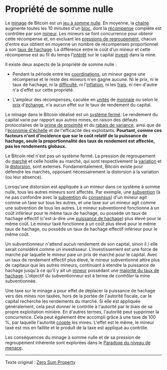 Propriété de somme nulle
========================

Le [minage](ch101-glossary.md#mine) de Bitcoin est un [jeu à somme nulle](https://fr.wikipedia.org/wiki/Jeu_%C3%A0_somme_nulle). En moyenne, la [chaîne](ch101-glossary.md#chaîne) augmente toutes les 10 minutes d'un [bloc](ch101-glossary.md#bloc), dont la [récompense](ch101-glossary.md#récompense) complète est contrôlée par son [mineur](ch101-glossary.md#mineur). Les mineurs se font concurrence pour obtenir cette récompense et, en excluant les [pressions de regroupement](ch039-pooling-pressure-risk.md), chacun d'entre eux obtient en moyenne un nombre de récompenses proportionnel à son [taux de hachage](ch101-glossary.md#taux-de-hachage). La différence entre le coût d’un mineur et cette récompense est au fil du temps l’[intérêt](ch101-glossary.md#intérêt) sur le capital [investi](ch101-glossary.md#prêter) dans la mine.

Il existe deux aspects de la propriété de somme nulle :

* Pendant la période entre les [coordinations](ch101-glossary.md#coordination), un mineur gagne une récompense et le reste des mineurs n'en gagne aucune. Ni le prix, ni le taux de hachage, ni la [difficulté](ch101-glossary.md#difficulté), ni l'[inflation](ch101-glossary.md#inflation), ni les [frais](ch101-glossary.md#frais), ni rien d'autre n'a d'effet sur cette propriété.

* L'ampleur des récompenses, caculée en [unités](ch101-glossary.md#unité) de [monnaie](ch101-glossary.md#monnaie) ou selon le [prix](ch101-glossary.md#prix) d'[échange](ch101-glossary.md#échange), n'a aucun effet sur le taux de rendement du capital. 

Le minage dans le Bitcoin idéalisé est un [système fermé](https://fr.wikipedia.org/wiki/Syst%C3%A8me_ferm%C3%A9). Le rendement du capital varie par rapport aux autres mines, en raison des défauts protocolaires de la [prime de proximité](ch036-proximity-premium-flaw.md) et du [rabais de variance](ch037-variance-discount-flaw.md), ainsi que de l'[économie d'échelle](https://fr.wikipedia.org/wiki/%C3%89conomie_d%27%C3%A9chelle) et de l'efficacité des exploitants. **Pourtant, comme ces facteurs n'ont d'incidence que sur le coût relatif de la puissance de hachage, seule la proportionnalité des taux de rendement est affectée, pas les rendements globaux.**

Le Bitcoin réel n'est pas un système fermé. La pression de regroupement du [marché](ch101-glossary.md#marché) et celle hostile au marché, qui sont respectivement la [variation](ch101-glossary.md#variation) et la [distorsion](ch101-glossary.md#distorsion), sont externes. Fondamentalement, Bitcoin existe pour défendre les marchés, opposant nécessairement la distorsion à la variation (ou leur absence).

Lorsqu'une distorsion est appliquée à un mineur dans ce système à somme nulle, tous les autres mineurs sont affectés. Par exemple, une [subvention](https://fr.wikipedia.org/wiki/Subvention) (à ne pas confondre avec la [subvention](ch101-glossary.md#subvention) du [consensus](ch101-glossary.md#consensus)) d'un mineur agit comme un taxe sur tous les autres, et une taxe sur un mineur agit comme une subvention de tous les autres. Le mineur subventionné fonctionne à un coût inférieur pour le même taux de hachage, ou possède un taux de hachage effectif (c'est-à-dire une [puissance de hachage](ch101-glossary.md#puissance-de-hachage)) plus élevé pour le même coût. Le mineur taxé fonctionne à un coût plus élevé pour le même taux de hachage, ou possède un taux de hachage effectif inférieur pour le même coût.

Un subventionneur n'attend aucun rendement de son capital, sinon il / elle serait considéré comme un investisseur. L'investissement est une force de marché par laquelle le mineur paie un prix de marché pour le capital. Avec un taux de rendement effectif plus élevé, le mineur subventionné attire plus de capitaux que les autres mineurs, continuant à étendre la puissance de hachage jusqu'à ce qu'il y ait un [mineur](ch101-glossary.md#mineur) possédant une [majorité du taux de hachage](ch101-glossary.md#puissance-de-hachage-majoritaire). L’objectif du subventionneur est à terme de *contrôler* la mine subventionnée.

Une taxe sur le minage a pour effet de déplacer la puissance de hachage vers des mines non taxées, hors de la portée de l'autorité fiscale, car le capital recherche les rendements du marché. Si elle est appliquée généralement, cela peut donner le contrôle à l'autorité par le biais de sa propre exploitation minière. En d'autres termes, l'autorité peut supprimer la concurrence. Cela peut également être accompli grâce à une taxe de 100 %, par laquelle l'autorité [coopte](ch101-glossary.md#cooptation) les mines. L'effet est le même, le mineur taxé est mis en faillite et le produit de la taxe est appliqué au contrôle.

Les conséquences du minage à somme nulle et de sa pression de regroupement inhérente sont explorées dans le [Paradoxe du niveau de menace](ch033-threat-level-paradox.md).

---

Texte original : [Zero Sum Property](https://github.com/libbitcoin/libbitcoin-system/wiki/Zero-Sum-Property)